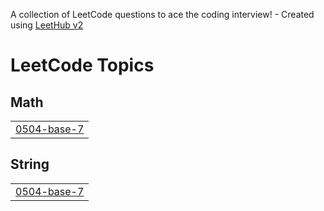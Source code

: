 A collection of LeetCode questions to ace the coding interview! - Created using [LeetHub v2](https://github.com/arunbhardwaj/LeetHub-2.0)
<!---LeetCode Topics Start-->
# LeetCode Topics
## Math
|  |
| ------- |
| [0504-base-7](https://github.com/ashi8893/Leetcode/tree/master/0504-base-7) |
## String
|  |
| ------- |
| [0504-base-7](https://github.com/ashi8893/Leetcode/tree/master/0504-base-7) |
<!---LeetCode Topics End-->